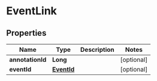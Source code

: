 # EventLink

## Properties
Name | Type | Description | Notes
------------ | ------------- | ------------- | -------------
**annotationId** | **Long** |  |  [optional]
**eventId** | [**EventId**](EventId.md) |  |  [optional]
